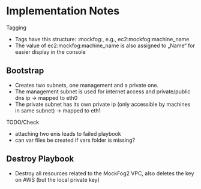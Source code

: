 # Implementation Notes

Tagging
- Tags have this structure: <service>:mockfog:<purpose>, e.g., ec2:mockfog:machine_name
- The value of ec2:mockfog:machine_name is also assigned to „Name“ for easier display in the console

## Bootstrap

- Creates two subnets, one management and a private one.
- The management subnet is used for internet access and private/public dns ip -> mapped to eth0
- The private subnet has its own private ip (only accessible by machines in same subnet) -> mapped to eth1

TODO/Check
- attaching two enis leads to failed playbook
- can var files be created if vars folder is missing?

## Destroy Playbook

- Destroy all resources related to the MockFog2 VPC, also deletes the key on AWS (but the local private key)